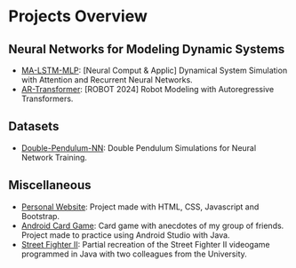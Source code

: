 # Projects Overview
 
## Neural Networks for Modeling Dynamic Systems
- [MA-LSTM-MLP](https://github.com/javierfa98/MA-LSTM-MLP): [Neural Comput & Applic] Dynamical System Simulation with Attention and Recurrent Neural Networks.
- [AR-Transformer](https://github.com/javierfa98/AR_Transformer): [ROBOT 2024] Robot Modeling with Autoregressive Transformers.

## Datasets
- [Double-Pendulum-NN](https://github.com/javierfa98/Double-Pendulum-NN): Double Pendulum Simulations for Neural Network Training.

## Miscellaneous
- [Personal Website](https://github.com/javierfa98/javierfa98.github.io): Project made with HTML, CSS, Javascript and Bootstrap.
- [Android Card Game](https://github.com/javierfa98/Android-Card-Game): Card game with anecdotes of my group of friends. Project made to practice using Android Studio with Java.
- [Street Fighter II](https://github.com/javierfa98/Street_Fighter_II): Partial recreation of the Street Fighter II videogame programmed in Java with two colleagues from the University.
